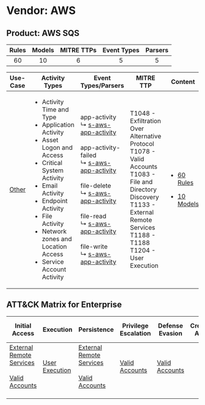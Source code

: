 Vendor: AWS
===========
Product: AWS SQS
----------------
| Rules | Models | MITRE TTPs | Event Types | Parsers |
|:-----:|:------:|:----------:|:-----------:|:-------:|
|  60   |   10   |     6      |      5      |    5    |

|                Use-Case                | Activity Types                                                                                                                                                                                                                                                                           | Event Types/Parsers                                                                                                                                                                                                                                                                                                                                                                                                                                                            | MITRE TTP                                                                                                                                                                                           | Content                                                                                        |
|:--------------------------------------:| ---------------------------------------------------------------------------------------------------------------------------------------------------------------------------------------------------------------------------------------------------------------------------------------- | ------------------------------------------------------------------------------------------------------------------------------------------------------------------------------------------------------------------------------------------------------------------------------------------------------------------------------------------------------------------------------------------------------------------------------------------------------------------------------ | --------------------------------------------------------------------------------------------------------------------------------------------------------------------------------------------------- | ---------------------------------------------------------------------------------------------- |
| [Other](../../../UseCases/uc_other.md) | <ul><li>Activity Time  and Type</li><li>Application Activity</li><li>Asset Logon and Access</li><li>Critical System Activity</li><li>Email Activity</li><li>Endpoint Activity</li><li>File Activity</li><li>Network zones and Location Access</li><li>Service Account Activity</li></ul> |  app-activity<br> ↳ [s-aws-app-activity](Parsers/parserContent_s-aws-app-activity.md)<br><br> app-activity-failed<br> ↳ [s-aws-app-activity](Parsers/parserContent_s-aws-app-activity.md)<br><br> file-delete<br> ↳ [s-aws-app-activity](Parsers/parserContent_s-aws-app-activity.md)<br><br> file-read<br> ↳ [s-aws-app-activity](Parsers/parserContent_s-aws-app-activity.md)<br><br> file-write<br> ↳ [s-aws-app-activity](Parsers/parserContent_s-aws-app-activity.md)<br> | T1048 - Exfiltration Over Alternative Protocol<br>T1078 - Valid Accounts<br>T1083 - File and Directory Discovery<br>T1133 - External Remote Services<br>T1188 - T1188<br>T1204 - User Execution<br> | [<ul><li>60 Rules</li></ul><ul><li>10 Models</li></ul>](Rules_Models/r_m_aws_aws_sqs_Other.md) |

ATT&CK Matrix for Enterprise
----------------------------
| Initial Access                                                                                                                                   | Execution                                                           | Persistence                                                                                                                                      | Privilege Escalation                                                | Defense Evasion                                                     | Credential Access | Discovery                                                                         | Lateral Movement | Collection | Command and Control | Exfiltration                                                                                | Impact |
| ------------------------------------------------------------------------------------------------------------------------------------------------ | ------------------------------------------------------------------- | ------------------------------------------------------------------------------------------------------------------------------------------------ | ------------------------------------------------------------------- | ------------------------------------------------------------------- | ----------------- | --------------------------------------------------------------------------------- | ---------------- | ---------- | ------------------- | ------------------------------------------------------------------------------------------- | ------ |
| [External Remote Services](https://attack.mitre.org/techniques/T1133)<br><br>[Valid Accounts](https://attack.mitre.org/techniques/T1078)<br><br> | [User Execution](https://attack.mitre.org/techniques/T1204)<br><br> | [External Remote Services](https://attack.mitre.org/techniques/T1133)<br><br>[Valid Accounts](https://attack.mitre.org/techniques/T1078)<br><br> | [Valid Accounts](https://attack.mitre.org/techniques/T1078)<br><br> | [Valid Accounts](https://attack.mitre.org/techniques/T1078)<br><br> |                   | [File and Directory Discovery](https://attack.mitre.org/techniques/T1083)<br><br> |                  |            |                     | [Exfiltration Over Alternative Protocol](https://attack.mitre.org/techniques/T1048)<br><br> |        |